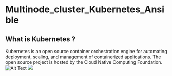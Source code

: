 # Multinode_cluster_Kubernetes_Ansible
## What is Kubernetes ?
Kubernetes is an open source container orchestration engine for automating deployment, scaling, and management of containerized applications. The open source project is hosted by the Cloud Native Computing Foundation.
![Alt Text](https://drive.google.com/file/d/12EwMm44IG86oRS6KV243Iaxg9rYK1g01/view?usp=sharing)
![](k8s.gif)
